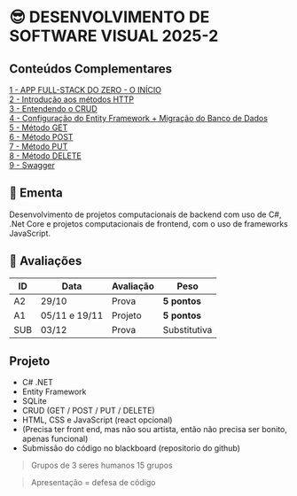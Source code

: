 # 😎 DESENVOLVIMENTO DE SOFTWARE VISUAL 2025-2

## Conteúdos Complementares

[1 - APP FULL-STACK DO ZERO - O INÍCIO](https://youtu.be/I_q2zotKmi0)  
[2 - Introdução aos métodos HTTP](https://youtu.be/ahTgrXwrIFk)  
[3 - Entendendo o CRUD](https://youtu.be/0G2SZ9DAqus)  
[4 - Configuração do Entity Framework + Migração do Banco de Dados](https://youtu.be/qDSUix0jyj8)  
[5 - Método GET](https://youtu.be/VwjKxOwMMVk)  
[6 - Método POST](https://youtu.be/kMXYdtd4wz8)  
[7 - Método PUT](https://youtu.be/gm99pq41wzc)  
[8 - Método DELETE](https://youtu.be/j--91bbW5QU)  
[9 - Swagger](https://youtu.be/EgnmGWFcyyQ)  
 
## 📕 Ementa

Desenvolvimento de projetos computacionais de backend com uso de C#, .Net Core e projetos computacionais de frontend, com o uso de frameworks JavaScript.

## 🎯 Avaliações

ID | Data | Avaliação | Peso
---|------|-----------|-----
A2 | 29/10 | Prova | **5 pontos**
A1 | 05/11 e 19/11 | Projeto | **5 pontos**
SUB | 03/12 | Prova | Substitutiva

## Projeto

- C# .NET
- Entity Framework
- SQLite
- CRUD (GET / POST / PUT / DELETE)
- HTML, CSS e JavaScript (react opcional)
- (Precisa ter front end, mas não sou artista, então não precisa ser bonito, apenas funcional)
- Submissão do código no blackboard (repositorio do github)

> Grupos de 3 seres humanos
15 grupos

> Apresentação = defesa de código